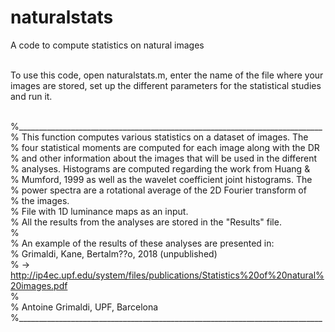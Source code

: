 # naturalstats
A code to compute statistics on natural images <br/><br/>

To use this code, open naturalstats.m, enter the name of the file where your     
images are stored, set up the different parameters for the statistical studies  
and run it.<br/><br/>

%____________________________________________________________________________ <br/> 
% This function computes various statistics on a dataset of images. The   <br/>
% four statistical moments are computed for each image along with the DR  <br/> 
% and other information about the images that will be used in the different <br/>
% analyses. Histograms are computed regarding the work from Huang &  <br/> 
% Mumford, 1999 as well as the wavelet coefficient joint histograms. The  <br/> 
% power spectra are a rotational average of the 2D Fourier transform of   <br/> 
% the images.                                                             <br/> 
% File with 1D luminance maps as an input.                                <br/> 
% All the results from the analyses are stored in the "Results" file.     <br/> 
%                                                                         <br/> 
% An example of the results of these analyses are presented in:           <br/> 
% Grimaldi, Kane, Bertalm??o, 2018 (unpublished)                          <br/> 
% -> http://ip4ec.upf.edu/system/files/publications/Statistics%20of%20natural%20images.pdf <br/> 
%                                                                         <br/> 
% Antoine Grimaldi, UPF, Barcelona                                        <br/> 
%____________________________________________________________________________ <br/> 
<br/><br/> 
